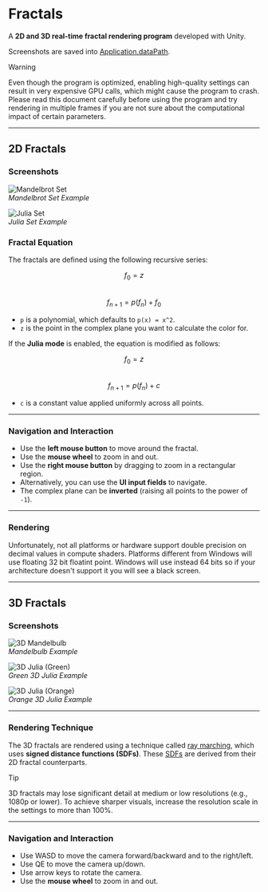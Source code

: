 # Fractals

A **2D and 3D real-time fractal rendering program** developed with Unity.

Screenshots are saved into [Application.dataPath](https://docs.unity3d.com/6000.0/Documentation/ScriptReference/Application-dataPath.html).

> [!WARNING]  
> Even though the program is optimized, enabling high-quality settings can result in very expensive GPU calls, which might cause the program to crash. Please read this document carefully before using the program and try rendering in multiple frames if you are not sure about the computational impact of certain parameters.

---

## 2D Fractals

### Screenshots
![Mandelbrot Set](Assets/Screenshots/Mandelbrot.png)  
*Mandelbrot Set Example*

![Julia Set](Assets/Screenshots/Julia.png)  
*Julia Set Example*

### Fractal Equation

The fractals are defined using the following recursive series:

$$ f_0 = z $$  
$$ f_{n+1} = p(f_n) + f_0 $$

- `p` is a polynomial, which defaults to `p(x) = x^2`.
- `z` is the point in the complex plane you want to calculate the color for.

If the **Julia mode** is enabled, the equation is modified as follows:

$$ f_0 = z $$  
$$ f_{n+1} = p(f_n) + c $$

- `c` is a constant value applied uniformly across all points.
---

### Navigation and Interaction

- Use the **left mouse button** to move around the fractal.
- Use the **mouse wheel** to zoom in and out.
- Use the **right mouse button** by dragging to zoom in a rectangular region.
- Alternatively, you can use the **UI input fields** to navigate.
- The complex plane can be **inverted** (raising all points to the power of `-1`).

---

### Rendering

Unfortunately, not all platforms or hardware support double precision on decimal values in compute shaders. Platforms different from Windows will use floating 32 bit floatint point. Windows will use instead 64 bits so if your architecture doesn't support it you will see a black screen.

---

## 3D Fractals

### Screenshots
![3D Mandelbulb](Assets/Screenshots/Mandelbulb.png)  
*Mandelbulb Example*

![3D Julia (Green)](Assets/Screenshots/3DGreenJulia.png)  
*Green 3D Julia Example*

![3D Julia (Orange)](Assets/Screenshots/3DOrangeJulia.png)  
*Orange 3D Julia Example*

---

### Rendering Technique

The 3D fractals are rendered using a technique called [ray marching](https://iquilezles.org/articles/raymarchingdf/), which uses **signed distance functions (SDFs)**. These [SDFs](https://iquilezles.org/articles/distfunctions/) are derived from their 2D fractal counterparts.

> [!TIP]  
> 3D fractals may lose significant detail at medium or low resolutions (e.g., 1080p or lower). To achieve sharper visuals, increase the resolution scale in the settings to more than 100%.

---

### Navigation and Interaction

- Use WASD to move the camera forward/backward and to the right/left.
- Use QE to move the camera up/down.
- Use arrow keys to rotate the camera.
- Use the **mouse wheel** to zoom in and out.
